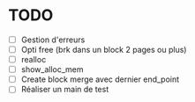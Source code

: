 # TODO

- [ ] Gestion d'erreurs
- [ ] Opti free (brk dans un block 2 pages ou plus)
- [ ] realloc
- [ ] show\_alloc\_mem
- [ ] Create block merge avec dernier end\_point
- [ ] Réaliser un main de test
